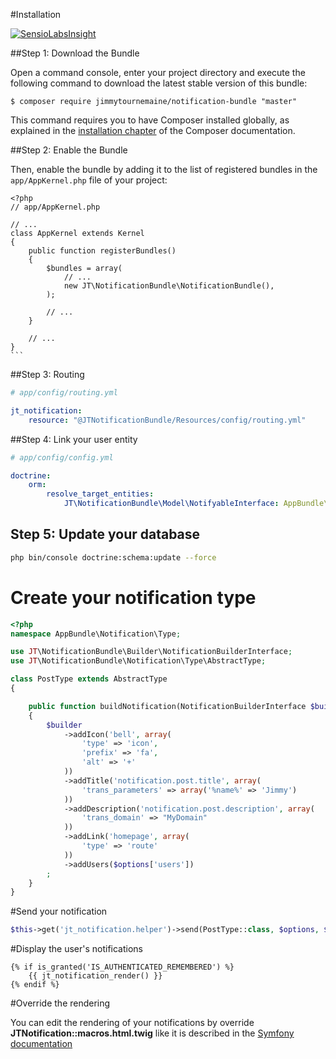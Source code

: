 #Installation

[![SensioLabsInsight](https://insight.sensiolabs.com/projects/2af01595-31e3-4c14-a6be-df3d949a6c6c/big.png)](https://insight.sensiolabs.com/projects/2af01595-31e3-4c14-a6be-df3d949a6c6c)

##Step 1: Download the Bundle

Open a command console, enter your project directory and execute the
following command to download the latest stable version of this bundle:

	$ composer require jimmytournemaine/notification-bundle "master"

This command requires you to have Composer installed globally, as explained
in the [installation chapter](https://getcomposer.org/doc/00-intro.md)
of the Composer documentation.

##Step 2: Enable the Bundle

Then, enable the bundle by adding it to the list of registered bundles
in the `app/AppKernel.php` file of your project:


	<?php
	// app/AppKernel.php
	
	// ...
	class AppKernel extends Kernel
	{
	    public function registerBundles()
	    {
	        $bundles = array(
	            // ...
	            new JT\NotificationBundle\NotificationBundle(),
	        );
	
	        // ...
	    }
	
	    // ...
	}
	```

##Step 3: Routing

```yaml
# app/config/routing.yml

jt_notification:
    resource: "@JTNotificationBundle/Resources/config/routing.yml"
```

##Step 4: Link your user entity

```yaml
# app/config/config.yml

doctrine:
    orm:
        resolve_target_entities:
            JT\NotificationBundle\Model\NotifyableInterface: AppBundle\Entity\User
```

## Step 5: Update your database

```bash
php bin/console doctrine:schema:update --force
```

# Create your notification type

```php
<?php
namespace AppBundle\Notification\Type;

use JT\NotificationBundle\Builder\NotificationBuilderInterface;
use JT\NotificationBundle\Notification\Type\AbstractType;

class PostType extends AbstractType
{

    public function buildNotification(NotificationBuilderInterface $builder, array $options)
    {
        $builder
            ->addIcon('bell', array(
                'type' => 'icon',
                'prefix' => 'fa',
                'alt' => '+'
            ))
            ->addTitle('notification.post.title', array(
                'trans_parameters' => array('%name%' => 'Jimmy')
            ))
            ->addDescription('notification.post.description', array(
                'trans_domain' => "MyDomain"
            ))
            ->addLink('homepage', array(
                'type' => 'route'
            ))
            ->addUsers($options['users'])
        ;
    }
}
```

#Send your notification

```php
$this->get('jt_notification.helper')->send(PostType::class, $options, $users);
```

#Display the user's notifications

```twig
{% if is_granted('IS_AUTHENTICATED_REMEMBERED') %}
    {{ jt_notification_render() }}
{% endif %}
```

#Override the rendering

You can edit the rendering of your notifications by override **JTNotification::macros.html.twig** like it is described in the [Symfony documentation](http://symfony.com/doc/current/templating/overriding.html)
